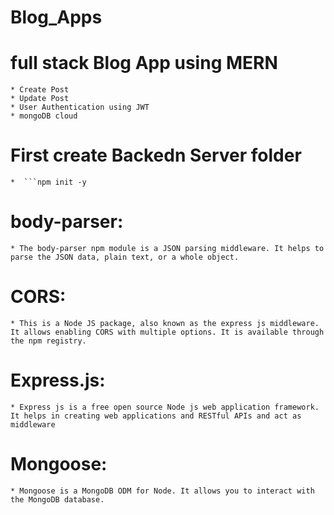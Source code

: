 # Blog_Apps

# full stack Blog App using MERN

    * Create Post
    * Update Post
    * User Authentication using JWT
    * mongoDB cloud

# First create Backedn Server folder

    *  ```npm init -y

# body-parser:

    * The body-parser npm module is a JSON parsing middleware. It helps to parse the JSON data, plain text, or a whole object.

# CORS:

    * This is a Node JS package, also known as the express js middleware. It allows enabling CORS with multiple options. It is available through the npm registry.

# Express.js:

    * Express js is a free open source Node js web application framework. It helps in creating web applications and RESTful APIs and act as middleware

# Mongoose:

    * Mongoose is a MongoDB ODM for Node. It allows you to interact with the MongoDB database.
